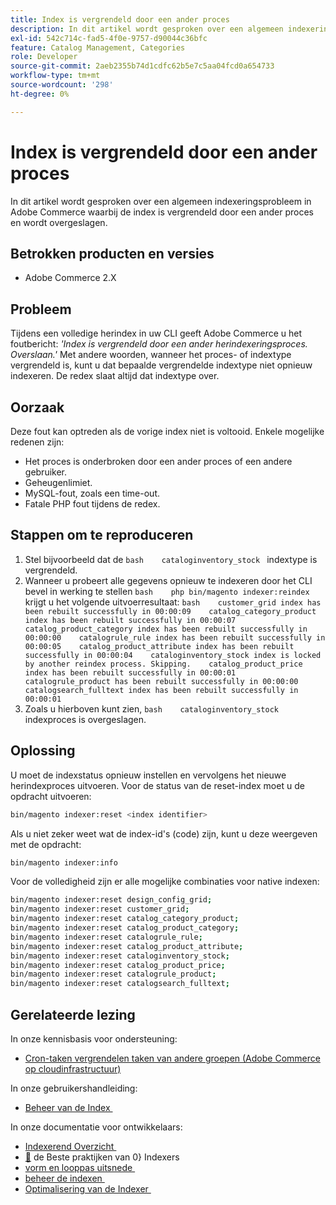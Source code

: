 ```yaml
---
title: Index is vergrendeld door een ander proces
description: In dit artikel wordt gesproken over een algemeen indexeringsprobleem in Adobe Commerce waarbij de index is vergrendeld door een ander proces en wordt overgeslagen.
exl-id: 542c714c-fad5-4f0e-9757-d90044c36bfc
feature: Catalog Management, Categories
role: Developer
source-git-commit: 2aeb2355b74d1cdfc62b5e7c5aa04fcd0a654733
workflow-type: tm+mt
source-wordcount: '298'
ht-degree: 0%

---
```


# Index is vergrendeld door een ander proces

In dit artikel wordt gesproken over een algemeen indexeringsprobleem in Adobe Commerce waarbij de index is vergrendeld door een ander proces en wordt overgeslagen.

## Betrokken producten en versies

* Adobe Commerce 2.X

## Probleem

Tijdens een volledige herindex in uw CLI geeft Adobe Commerce u het foutbericht: *&#39;Index is vergrendeld door een ander herindexeringsproces. Overslaan.&#39;* Met andere woorden, wanneer het proces- of indextype vergrendeld is, kunt u dat bepaalde vergrendelde indextype niet opnieuw indexeren. De redex slaat altijd dat indextype over.

## Oorzaak

Deze fout kan optreden als de vorige index niet is voltooid. Enkele mogelijke redenen zijn:

* Het proces is onderbroken door een ander proces of een andere gebruiker.
* Geheugenlimiet.
* MySQL-fout, zoals een time-out.
* Fatale PHP fout tijdens de redex.

## Stappen om te reproduceren

1. Stel bijvoorbeeld dat de    ```bash    cataloginventory_stock ```    indextype is vergrendeld.
1. Wanneer u probeert alle gegevens opnieuw te indexeren door het CLI bevel in werking te stellen    ```bash    php bin/magento indexer:reindex    ``` krijgt u het volgende uitvoerresultaat:    ```bash    customer_grid index has been rebuilt successfully in 00:00:09    catalog_category_product index has been rebuilt successfully in 00:00:07    catalog_product_category index has been rebuilt successfully in 00:00:00    catalogrule_rule index has been rebuilt successfully in 00:00:05    catalog_product_attribute index has been rebuilt successfully in 00:00:04    cataloginventory_stock index is locked by another reindex process. Skipping.    catalog_product_price index has been rebuilt successfully in 00:00:01    catalogrule_product has been rebuilt successfully in 00:00:00    catalogsearch_fulltext index has been rebuilt successfully in 00:00:01    ```
1. Zoals u hierboven kunt zien,    ```bash    cataloginventory_stock```    indexproces is overgeslagen.


## Oplossing

U moet de indexstatus opnieuw instellen en vervolgens het nieuwe herindexproces uitvoeren. Voor de status van de reset-index moet u de opdracht uitvoeren:

```bash
bin/magento indexer:reset <index identifier>
```

Als u niet zeker weet wat de index-id&#39;s (code) zijn, kunt u deze weergeven met de opdracht:

```bash
bin/magento indexer:info
```

Voor de volledigheid zijn er alle mogelijke combinaties voor native indexen:

```bash
bin/magento indexer:reset design_config_grid;
bin/magento indexer:reset customer_grid;
bin/magento indexer:reset catalog_category_product;
bin/magento indexer:reset catalog_product_category;
bin/magento indexer:reset catalogrule_rule;
bin/magento indexer:reset catalog_product_attribute;
bin/magento indexer:reset cataloginventory_stock;
bin/magento indexer:reset catalog_product_price;
bin/magento indexer:reset catalogrule_product;
bin/magento indexer:reset catalogsearch_fulltext;
```


## Gerelateerde lezing

In onze kennisbasis voor ondersteuning:

* [Cron-taken vergrendelen taken van andere groepen (Adobe Commerce op cloudinfrastructuur)](/help/troubleshooting/miscellaneous/cron-tasks-lock-tasks-from-other-groups.md)

In onze gebruikershandleiding:

* [&#x200B; Beheer van de Index &#x200B;](https://experienceleague.adobe.com/nl/docs/commerce-admin/systems/tools/index-management?itm_source=merchdocs&itm_medium=search_page&itm_campaign=federated_search&itm_term=reindexing)

In onze documentatie voor ontwikkelaars:

* [&#x200B; Indexerend Overzicht &#x200B;](https://developer.adobe.com/commerce/php/development/components/indexing/)
* [&#128279;](https://experienceleague.adobe.com/nl/docs/commerce-operations/performance-best-practices/configuration) de Beste praktijken van 0&rbrace; Indexers
* [&#x200B; vorm en looppas uitsnede &#x200B;](https://experienceleague.adobe.com/nl/docs/commerce-operations/configuration-guide/cli/configure-cron-jobs)
* [&#x200B; beheer de indexen &#x200B;](https://experienceleague.adobe.com/nl/docs/commerce-operations/configuration-guide/cli/manage-indexers)
* [&#x200B; Optimalisering van de Indexer &#x200B;](https://developer.adobe.com/commerce/php/development/components/indexing/optimization/)
